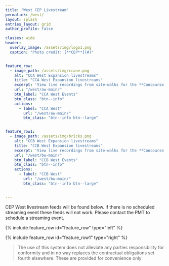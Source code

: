 ```yaml
---
title: "West CEP Livestream"
permalink: /west/
layout: splash
entries_layout: grid
author_profile: false

classes: wide
header:
  overlay_image: /assets/img/logo1.png
  caption: "Photo credit: [**CEP**](#)"


feature_row:
  - image_path: /assets/img/crane.png
    alt: "CCA West Expansion livestreams"
    title: "CCA West Expansion livestreams"
    excerpt: 'View live recordings from site-walks for the **Concourse A West** construction project.'
    url: "/west/aw-main/"
    btn_label: "CCA West Events"
    btn_class: "btn--info"
    actions:
      - label: "CCA West"
        url: "/west/aw-main/"
        btn_class: "btn--info btn--large"


feature_row1:
  - image_path: /assets/img/bricks.png
    alt: "CCB West Expansion livestreams"
    title: "CCB West Expansion livestreams"
    excerpt: 'View live recordings from site-walks for the **Concourse B West** construction project.'
    url: "/west/bw-main/"
    btn_label: "CCB West Events"
    btn_class: "btn--info"
    actions:
      - label: "CCB West"
        url: "/west/bw-main/"
        btn_class: "btn--info btn--large"


---
```

CEP West livestream feeds will be found below. If there is no scheduled streaming event these feeds will not work. Please contact the PMT to schedule a streaming event.

{% include feature_row id="feature_row" type="left" %}

{% include feature_row id="feature_row1" type="right" %}


> The use of this system does not alleviate any parties responsibility for conformity and in no way replaces the contractual obligations set fourth elsewhere. These are provided for convenience only




